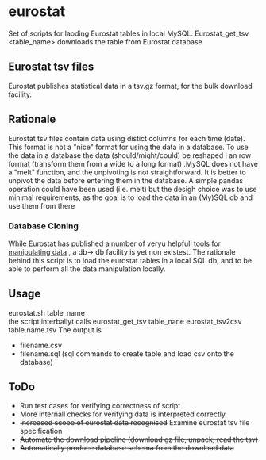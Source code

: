 # eurostat
Set of scripts for laoding  Eurostat tables in local MySQL.
Eurostat_get_tsv <table_name> downloads the table from Eurostat database
## Eurostat tsv files
Eurostat publishes statistical data in a tsv.gz format, for the bulk download facility. 
## Rationale
Eurostat tsv files contain data using distict columns for each time (date). This format is not a "nice" format for using the data in a database. To use the data in a database the data (should/might/could) be reshaped i an row format (transform them from a wide to a long format) .MySQL does not have a "melt" function, and the unpivoting is not straightforward. It is better to unpivot the data before entering them in the database. A simple pandas operation could have been used (i.e. melt) but the desigh choice was to use minimal requirements, as the goal is to load the data in an (My)SQL db and use them from there
### Database Cloning
While Eurostat has published a number of veryu helpfull [tools for manipulating data](https://cros-legacy.ec.europa.eu/content/tools-and-software_en) , a db-> db facility is yet non existest. The rationale behind this script is to load the eurostat tables in a local SQL db, and to be able to perform all the data manipulation locally. 
## Usage
eurostat.sh table_name  
the script interballyt calls 
eurostat_get_tsv table_nane
eurostat_tsv2csv table.name.tsv
The output  is  
* filename.csv
* filename.sql (sql commands to create table and load csv onto the database)   

## ToDo
* Run test cases for verifying correctness of script
* More internall checks for verifying data is interpreted correctly
* ~~Increased scope of eurostat data recognised~~ Examine eurostat tsv file specification 
* ~~Automate the download pipeline (download gz file, unpack, read the tsv)~~
* ~~Automatically produce database schema from the download data~~  


